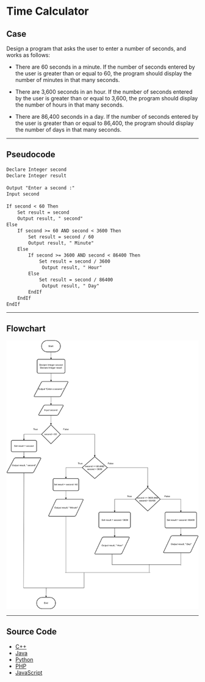 # Time Calculator

## Case

Design a program that asks the user to enter a number of seconds, and works as follows:

- There are 60 seconds in a minute. If the number of seconds entered by the user is greater than or equal to 60, the program should display the number of minutes in that many seconds.

- There are 3,600 seconds in an hour. If the number of seconds entered by the user is greater than or equal to 3,600, the program should display the number of hours in that many seconds.

- There are 86,400 seconds in a day. If the number of seconds entered by the user is greater than or equal to 86,400, the program should display the number of days in that many seconds.

<hr>

## Pseudocode

```
Declare Integer second
Declare Integer result

Output "Enter a second :"
Input second

If second < 60 Then
    Set result = second
    Output result, " second"
Else
    If second >= 60 AND second < 3600 Then
        Set result = second / 60
        Output result, " Minute"
    Else
        If second >= 3600 AND second < 86400 Then
            Set result = second / 3600
             Output result, " Hour"
        Else
            Set result = second / 86400
             Output result, " Day"
        EndIf
    EndIf
EndIf

```

<hr>

## Flowchart

<img src="timeCalculatorFlowchart.png"  >

<hr>

## Source Code

- [C++](timeCalculator.cpp)
- [Java](timeCalculator.java)
- [Python](timeCalculator.py)
- [PHP](timeCalculator.php)
- [JavaScript](timeCalculator.js)
